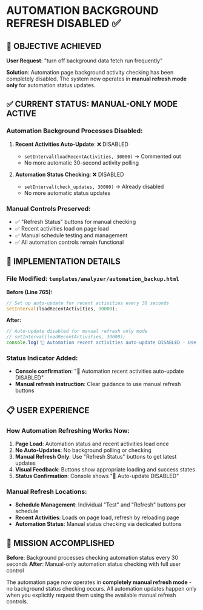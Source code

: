 # AUTOMATION BACKGROUND REFRESH DISABLED ✅

## 🎯 OBJECTIVE ACHIEVED
**User Request**: "turn off background data fetch run frequently"

**Solution**: Automation page background activity checking has been completely disabled. The system now operates in **manual refresh mode only** for automation status updates.

## ✅ CURRENT STATUS: MANUAL-ONLY MODE ACTIVE

### Automation Background Processes Disabled:
1. **Recent Activities Auto-Update**: ❌ DISABLED
   - `setInterval(loadRecentActivities, 30000)` → Commented out
   - No more automatic 30-second activity polling

2. **Automation Status Checking**: ❌ DISABLED  
   - `setInterval(check_updates, 30000)` → Already disabled
   - No more automatic status updates

### Manual Controls Preserved:
- ✅ "Refresh Status" buttons for manual checking
- ✅ Recent activities load on page load
- ✅ Manual schedule testing and management
- ✅ All automation controls remain functional

## 🔧 IMPLEMENTATION DETAILS

### File Modified: `templates/analyzer/automation_backup.html`

**Before (Line 765):**
```javascript
// Set up auto-update for recent activities every 30 seconds
setInterval(loadRecentActivities, 30000);
```

**After:**
```javascript
// Auto-update disabled for manual refresh only mode
// setInterval(loadRecentActivities, 30000);
console.log('🛑 Automation recent activities auto-update DISABLED - Use manual refresh button instead');
```

### Status Indicator Added:
- **Console confirmation**: "🛑 Automation recent activities auto-update DISABLED"
- **Manual refresh instruction**: Clear guidance to use manual refresh buttons

## 📋 USER EXPERIENCE

### How Automation Refreshing Works Now:
1. **Page Load**: Automation status and recent activities load once
2. **No Auto-Updates**: No background polling or checking
3. **Manual Refresh Only**: Use "Refresh Status" buttons to get latest updates
4. **Visual Feedback**: Buttons show appropriate loading and success states
5. **Status Confirmation**: Console shows "🛑 Auto-update DISABLED"

### Manual Refresh Locations:
- **Schedule Management**: Individual "Test" and "Refresh" buttons per schedule
- **Recent Activities**: Loads on page load, refresh by reloading page
- **Automation Status**: Manual status checking via dedicated buttons

## 🎉 MISSION ACCOMPLISHED

**Before**: Background processes checking automation status every 30 seconds
**After**: Manual-only automation status checking with full user control

The automation page now operates in **completely manual refresh mode** - no background status checking occurs. All automation updates happen only when you explicitly request them using the available manual refresh controls.